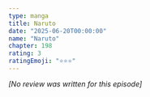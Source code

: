 ```yaml
---
type: manga
title: Naruto
date: "2025-06-20T00:00:00"
name: "Naruto"
chapter: 198
rating: 3
ratingEmoji: "⭐️⭐️⭐️"
---
```


_[No review was written for this episode]_